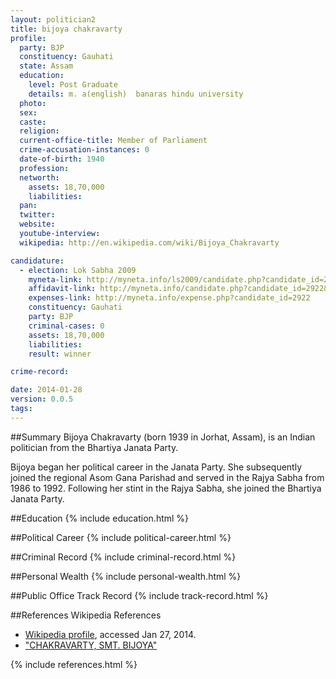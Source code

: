 ```yaml
---
layout: politician2
title: bijoya chakravarty
profile: 
  party: BJP
  constituency: Gauhati
  state: Assam
  education: 
    level: Post Graduate
    details: m. a(english)  banaras hindu university
  photo: 
  sex: 
  caste: 
  religion: 
  current-office-title: Member of Parliament
  crime-accusation-instances: 0
  date-of-birth: 1940
  profession: 
  networth: 
    assets: 18,70,000
    liabilities: 
  pan: 
  twitter: 
  website: 
  youtube-interview: 
  wikipedia: http://en.wikipedia.com/wiki/Bijoya_Chakravarty

candidature: 
  - election: Lok Sabha 2009
    myneta-link: http://myneta.info/ls2009/candidate.php?candidate_id=2922
    affidavit-link: http://myneta.info/candidate.php?candidate_id=2922&scan=original
    expenses-link: http://myneta.info/expense.php?candidate_id=2922
    constituency: Gauhati 
    party: BJP
    criminal-cases: 0
    assets: 18,70,000
    liabilities: 
    result: winner 

crime-record: 

date: 2014-01-28
version: 0.0.5
tags: 
---
```

##Summary
Bijoya Chakravarty (born 1939 in Jorhat, Assam), is an Indian politician from the Bhartiya Janata Party.

Bijoya began her political career in the Janata Party. She subsequently joined the regional Asom Gana Parishad and served in the Rajya Sabha from 1986 to 1992. Following her stint in the Rajya Sabha, she joined the Bhartiya Janata Party.


##Education
{% include education.html %}


##Political Career
{% include political-career.html %}


##Criminal Record
{% include criminal-record.html %}


##Personal Wealth
{% include personal-wealth.html %}


##Public Office Track Record
{% include track-record.html %}


##References
Wikipedia References
- [Wikipedia profile]({{page.profile.wikipedia}}), accessed Jan 27, 2014.
- ["CHAKRAVARTY, SMT. BIJOYA"][wiki1]

[wiki1]: http://parliamentofindia.nic.in/ls/lok13/biodata/13AS07.htm


{% include references.html %}
